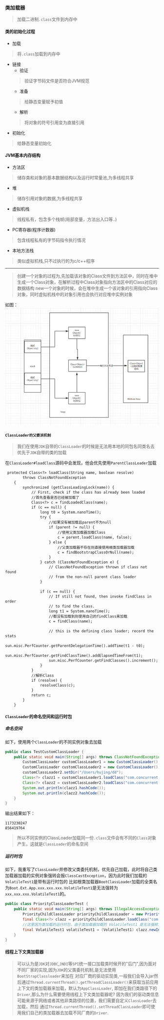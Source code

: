 ### 类加载器

> 加载二进制`.class`文件到内存中

#### 类的初始化过程
- 加载
> 将`.class`加载到内存中
- 链接
    - 验证
    > 验证字节码文件是否符合JVM规范
    - 准备
    > 给静态变量赋予初值
    - 解析
    > 将对象的符号引用变为直接引用
- 初始化
> 给静态变量初始化

#### JVM基本内存结构

- 方法区
> 储存类和对象的基本数据结构以及运行时常量池,为多线程共享
- 堆
> 储存引用对象的数据,为多线程共享
- 虚拟机栈
> 线程私有，包含多个栈帧(局部变量，方法出入口等..)
- PC寄存器(程序计数器)
> 包含线程私有的字节码指令执行情况
- 本地方法栈
> 类似虚拟机栈,只不过执行的为c/c++程序

---
> 创建一个对象的过程为,先加载该对象的Class文件到方法区中，同时在堆中生成一个Class对象，在解析过程中Class对象指向方法区中的Class对应的数据结构
> new一个对象的时候，会在堆中生成一个该对象的引用指向Class对象，同时虚拟机栈中的对象引用也会执行对应堆中实例对象

如图：
![创建一个对象](../images/CreateObject.png)

#### `ClassLoader的父委派机制`

> 我们在使用`JDK`自带的`ClassLoader`的时候是无法用本地的同包名同类名去优先于`JDK`自带的类的加载

  在`ClassLoader#loadClass`源码中会发现，他会优先使用`ParentClassLoader`加载
```
 protected Class<?> loadClass(String name, boolean resolve)
        throws ClassNotFoundException
    {
        synchronized (getClassLoadingLock(name)) {
            // First, check if the class has already been loaded
            //首先查看是否已经被加载了
            Class<?> c = findLoadedClass(name);
            if (c == null) {
                long t0 = System.nanoTime();
                try {
                    //如果没有被加载且parent不为null
                    if (parent != null) {
                        //使用父类加载器加载Class
                        c = parent.loadClass(name, false);
                    } else {
                        //父类加载器不存在则直接使用根类加载器加载
                        c = findBootstrapClassOrNull(name);
                    }
                } catch (ClassNotFoundException e) {
                    // ClassNotFoundException thrown if class not found
                    // from the non-null parent class loader
                }

                if (c == null) {
                    // If still not found, then invoke findClass in order
                    // to find the class.
                    long t1 = System.nanoTime();
                    //都没有加载到则使用自己的findClass来加载
                    c = findClass(name);

                    // this is the defining class loader; record the stats
                    sun.misc.PerfCounter.getParentDelegationTime().addTime(t1 - t0);
                    sun.misc.PerfCounter.getFindClassTime().addElapsedTimeFrom(t1);
                    sun.misc.PerfCounter.getFindClasses().increment();
                }
            }
            //解析Class
            if (resolve) {
                resolveClass(c);
            }
            return c;
        }
    }
```
#### `ClassLoader`的命名空间和运行时包

 ##### 命名空间
 如下，使用两个`ClassLoader`的不同实例对象去加载
```java
public class TestCustomClassLoader {
    public static void main(String[] args) throws ClassNotFoundException, IllegalAccessException, InstantiationException, InvocationTargetException, NoSuchMethodException {
        CustomClassLoader customClassLoader1 = new CustomClassLoader();
        CustomClassLoader customClassLoader2 = new CustomClassLoader();
        customClassLoader2.setDir("/Users/hujing/dd");
        Class<?> clazz1 = customClassLoader1.loadClass("com.concurrent.volatiles.VolatileTest1");
        Class<?> clazz2 = customClassLoader2.loadClass("com.concurrent.volatiles.VolatileTest1");
        System.out.println(clazz1.hashCode());
        System.out.println(clazz2.hashCode());
    }
}

```

 输出结果如下：
```
1173230247
856419764
```
> 所以不同实例的ClassLoader加载同一份`.class`文件会有不同的`Class`对象产生，这就是`ClassLoader`的命名空间

 ##### 运行时包
 如下，我重写了`ClassLoader`并修改父类委托机制，优先自己加载，此时将自己类加载器加载的实例对象强转会报`ClassCastException`，因为此时我们加载的`VolatileTest1`是带有运行时包的
 比如根类加载器`BootClassLoader`加载的全类名为`Boot.Ext.App.xxx.xxx.xxx.VolatileTest1`是无法强转为`xxx.xxx.xxx.VolatileTest1`的。
```java
public class PriorityClassLoaderTest {
    public static void main(String[] args) throws IllegalAccessException, InstantiationException, ClassNotFoundException {
        PriorityChildClassLoader priorityChildClassLoader = new PriorityChildClassLoader();
        final Class<?> clazz = priorityChildClassLoader.loadClass("com.concurrent.volatiles.VolatileTest1");
        //这里因为类加载的运行时包，由子类加载器加载的 VolatileTest1 是无法强转为 AppClassLoader的 ， 因为命名空间也不一样
        final VolatileTest1 volatileTest1 = (VolatileTest1) clazz.newInstance();
    }
}
```

#### 线程上下文类加载器
> 可以认为是`JDK`对`JDBC`,`JNDI`等`SPI`统一接口加载类时候开的"后门",因为面对不同厂家的实现,因为`JDK`的父类委托机制,是无法使用`BootStrapClassloader`来加在
>对应厂商的驱动实现类,一般我们会导入jar然后通过`Thread.currentThread().getThreadClassLoader()`来获取当前应用上下文的类加载器来加载，默认为`AppClassLoader`,
>即加在我们类路径下的`Driver`,那么为什么需要使用线程上下文类加载器呢? 因为我们的驱动类信息可能来源于网络或者其他非类路径的位置，我们需要自定义`ClassLoader`去加载，然后
>通过`Thread.currentThread().setThreadClassLoader`即可使用我们自己的类加载器去加载不同厂商的`Driver`.
